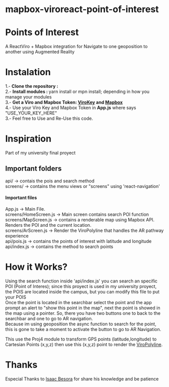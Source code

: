 # mapbox-viroreact-point-of-interest
<h1>Points of Interest</h1>
<p>A ReactViro + Mapbox integration for Navigate to one geoposition to another using Augmented Reality</p>

<h1>Instalation</h1>
<p>
  1.- <strong>Clone the repository : </strong>  <br />
  2.- <strong>Install modules : </strong> yarn install or mpn install; depending in how you manage your modules<br />
  3.- <strong>Get a Viro and Mapbox Token: <a href="https://viromedia.com/signup">ViroKey</a> and <a href="https://account.mapbox.com/auth/signup/">Mapbox</a></strong><br/>
  4.- Use your Viro Key and Mapbox Token in <strong>App.js</strong> where says "USE_YOUR_KEY_HERE" <br/>
  3.- Feel free to Use and Re-Use this code.
  
</p>

<h1>Inspiration</h1>
<p>Part of my university final proyect</p>


<h2>Important folders</h2>
<p>
api/ -> contais the pois and search method<br/>
screens/ -> contains the menu views or "screens" using 'react-navigation'<br/>
</p>
<h4>Important files</h4>
<p>
  App.js -> Main File.<br/>
  screens/HomeScreen.js -> Main screen contains search POI function<br/>
  screens/MapScreen.js -> contains a renderable map using Mapbox API. Renders the POI and the current location.<br/>
  screens/ArScreen.js -> Render the ViroPolyline that handles the AR pathway experience<br/>
  api/pois.js -> contains the points of interest with latitude and longitude<br/>
  api/index.js -> contains the method to search points<br/>
</p>
<h1>How it Works?</h1>
<p>
Using the search function inside 'api/index.js' you can search an specific POI (Point of Interes); since this proyect is used in my university proyect, the POIS are located inside the campus, but you can modify this file to put your POIS<br/>
Once the point is located in the searchbar select the point and the app prompt an alert to "show this point in the map", next the point is showed in the map using a pointer. So, there you have two buttons one to back to the searchbar and one to go to AR navigation.<br/> Because im using geoposition the async function to search for the point, this is gone to take a moment to activate the button to go to AR Navigation.<br/>

This use the Proj4 module to transform GPS points (latitude,longitude) to Cartesian Points (x,y,z) then use this (x,y,z) point to render the <a href="https://docs.viromedia.com/docs/viropolyline">ViroPolyline</a>.

</p>

<h1>Thanks</h1>
<p>Especial Thanks to <a href="https://github.com/ibesora">Isaac Besora</a> for share his knowledge and be patience</p>
